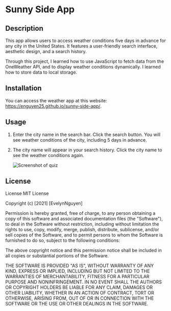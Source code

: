 # Sunny Side App

## Description
This app allows users to access weather conditions five days in advance for any city in the United States. It features a user-friendly search interface, aesthetic design, and a search history.

Through this project, I learned how to use JavaScript to fetch data from the OneWeather API, and to display weather conditions dynamically. I learned how to store data to local storage.


## Installation
You can access the weather app at this website: https://enguyen25.github.io/sunny-side-app/.


## Usage
1. Enter the city name in the search bar. Click the search button. You will see weather conditions of the city, including 5 days in advance.

2. The city name will appear in your search history. Click the city name to see the weather conditions again.

    ![Screenshot of quiz](weather.gif)


## License
License
MIT License

Copyright (c) [2021] [EvelynNguyen]

Permission is hereby granted, free of charge, to any person obtaining a copy of this software and associated documentation files (the "Software"), to deal in the Software without restriction, including without limitation the rights to use, copy, modify, merge, publish, distribute, sublicense, and/or sell copies of the Software, and to permit persons to whom the Software is furnished to do so, subject to the following conditions:

The above copyright notice and this permission notice shall be included in all copies or substantial portions of the Software.

THE SOFTWARE IS PROVIDED "AS IS", WITHOUT WARRANTY OF ANY KIND, EXPRESS OR IMPLIED, INCLUDING BUT NOT LIMITED TO THE WARRANTIES OF MERCHANTABILITY, FITNESS FOR A PARTICULAR PURPOSE AND NONINFRINGEMENT. IN NO EVENT SHALL THE AUTHORS OR COPYRIGHT HOLDERS BE LIABLE FOR ANY CLAIM, DAMAGES OR OTHER LIABILITY, WHETHER IN AN ACTION OF CONTRACT, TORT OR OTHERWISE, ARISING FROM, OUT OF OR IN CONNECTION WITH THE SOFTWARE OR THE USE OR OTHER DEALINGS IN THE SOFTWARE.